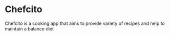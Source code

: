 # Chefcito
Chefcito is a cooking app that aims to provide variety of recipes and help to maintain a balance diet
